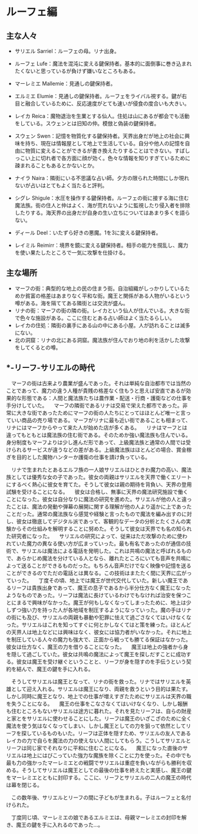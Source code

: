 ルーフェ編
======

主な人々
-----

- サリエル Sarriel：ルーフェの母。リナ出身。
- ルーフェ Lufe：魔法を混沌に変える鍵保持者。基本的に面倒事に巻き込まれたくないと思っているが負けず嫌いなところもある。
- マーレミエ Mallemie：見通しの鍵保持者。
- エルミエ Elumie：見通しの鍵保持者。ルーフェをライバル視する。鍵が右目と融合しているために、反応速度がとても速いが侵食の度合いも大きい。
- レイカ Reica：魔物退治を生業とする仙人。住処は山にあるが都会でも活動をしている。スウェンとは旧知の仲。模倣と偽装の鍵保持者。
- スウェン Swen：記憶を物質化する鍵保持者。天界出身だが地上の社会に興味を持ち、現在は情報屋として地上で生活している。自分や他人の記憶を自由に物質に変えることができるが書き換えたりすることはできない。すばしっこい上に切れ者で各方面に顔が効く。色々な情報を知りすぎているために疎まれることもあるとかないとか。

- ナイラ Naira：隣街にいる不思議な占い師。夕方の限られた時間にしか現れないが占いはとてもよく当たると評判。
- シグレ Shigule：水圧を操作する鍵保持者。ルーフェの街に接する海に住む魔法族。街の住人と仲はよく、海が荒れないように監視したり侵入者を排除したりする。海天界の出身だが自身の生い立ちについてはあまり多くを語らない。
- ディール Deel：いたずら好きの悪魔。1を3に変える鍵保持者。
- レイミル Reimirr：境界を鏡に変える鍵保持者。相手の能力を撹乱し、魔力を使い果たしたところで一気に攻撃を仕掛ける。

主な場所
-----

- マーフの街：典型的な地上の民の住まう街。自治組織がしっかりしているためか貧富の格差はあまりなく平和な街。魔王と関係がある人物がいるという噂がある。海を隔ててある隣街とは交流が盛ん。
- リナの街：マーフの街の隣の街。レイカという仙人が住んでいる。大きな街で色々な施設がある。ここに住むとある占い師はよく当たるらしい。
- レイカの住処：隣街の裏手にある山の中にある小屋。人が訪れることは滅多にない。
- 北の洞窟：リナの北にある洞窟。魔法族が住んでおり地の利を活かした攻撃をしてくるとの噂。

*-リーフ-サリエルの時代
------

　マーフの街は古来より農業が盛んであった。それは単純な自治都市では当然のことであって、魔力の違う人種が貴賎の格差なく住もうと思えば安直であるが効果的な形態である：人間と魔法族たちは農作業・配送・行商・護衛などの仕事を手分けしていた。
　マーフの隣街であるリナは交易で栄えた都市であった。非常に大きな街であったためにマーフの街の人たちにとってはほとんど唯一と言っていい商品の売り場である。マーフがリナに最も近い街であることも相まって、リナにはマーフからやって来た人が始めた店が多くある。
　リナはマーフとは違ってもともとは魔法族の住む街である。そのためか強い魔法族も住んでいる。身分制度もマーフよりは少し進んだ形であって、上級魔法族と通常の人間では受けられるサービスが違うなどの差がある。上級魔法族はほとんどの場合、賞金稼ぎを目的とした魔物ハンターか護衛の仕事を請け負っている。

　リナで生まれたとあるエルフ族の一人娘サリエルはひときわ魔力の高い、魔法族としては優秀な女の子であった。彼女の両親はサリエルを天界で働くエリートにするべく熱心に彼女を育てた。そうして彼女は親の期待を背負い、天界の登用試験を受けることになる。
　彼女は合格し、無事に天界の魔法研究施設で働くことになった。彼女は自分なりに魔法の研究を進めた。サリエルが他の人と違ったことは、魔法の発動や弾幕の展開に関する理解が他の人より遥かに上であったことだった。通常の魔法族なら感覚や経験と言ったもので魔法を編み出すのに対し、彼女は徹底してデジタル派であって、客観的なデータの分析とたくさんの実験からその仕組みを解明することに努めた。そうして彼女は天界でも名の知られた研究者になった。
　サリエルの研究によって、従来はただ攻撃のために使われていた魔力の異なる使い方が広まっていった。最も有名であったのが通信の技術で、サリエルは魔法による電話を発明した。これは共鳴の魔法と呼ばれるもので、あらかじめ魔法を分けている人となら、離れたところにいても音声を共鳴によって送ることができるものだった。もちろん音声だけでなく映像や記憶を送ることができるのでただの電話とは異なる。この技術はまたたく間に天界に広がっていった。
　丁度その頃、地上では魔王が世代交代していた。新しい魔王であるリーフは貴族出身であって、魔王の息子であるから半分仕方なく魔王になったようなものであった。リーフは魔法に長けているわけでもなければ治安を保つことにまるで興味がなかった。魔王が何もしなくなってしまったために、地上は少しずつ強い力を持った人が各地域を制圧するようになっていった。魔の手はリナの街にも及び、サリエルの両親も暴動や犯罪に怯えて過ごさなくてはいけなくなった。サリエルはこれを知ってすぐに何とかしなくてはと策を練った。ほとんどの天界人は地上などには興味はなく、彼女には協力者がいなかった。それに地上を制圧している人々の魔力も強大で、正面から戦っても勝てる保証はなかった。彼女は仕方なく、魔王の力を借りることになった。
　魔王は地上の強者から身を隠して過ごしていた。彼女は共鳴の魔法によって魔王を探しだすことに成功する。彼女は魔王を受け継ぐということと、リーフが身を隠すのを手伝うという契約を結んで、魔王の鍵を手に入れる。

　そうしてサリエルは魔王となって、リナの街を救った。リナではサリエルを英雄として迎え入れる。サリエルは魔王になり、両親を救うという目的は果たす。しかし同時に魔王となり、地上での仕事が増えすぎたためにサリエルは天界の職を失うことになる。
　魔王の仕事をこなさなくてはいけなくなり、しかし報酬も住むところもないサリエルは途方に暮れた。それを見たリーフは、自らの財産と家とをサリエルに使わせることにした。リーフは魔王のいざこざのために全く魔法を使う気はなくなってしまい、しかし魔王としての力を狙って依然としてリーフを探しているものもいた。リーフは正体を隠すため、サリエルの友人であるレイカの力で自らを魔法の力の使えない人間にしてもらう。こうしてサリエルとリーフは同じ家でそれなりに平和に住むことになる。
　魔王になった直後のサリエルは地上にはびこっていた強力な魔族を除くことに力を使った。その中でも最も力の強かったマーレミエとの戦闘でサリエルは重症を負いながらも勝利を収める。そうしてサリエルは魔王としての最後の仕事を終えたと実感し、魔王の鍵をマーレミエとともに封印する。ここに、リーフとサリエルの二人の魔王の時代は幕を閉じる。

　この数年後、サリエルとリーフの間に子どもが生まれる。子はルーフェと名付けられた。

　丁度同じ頃、マーレミエの娘であるエルミエは、母親マーレミエの封印を解き、魔王の鍵を手に入れるのであった…。

